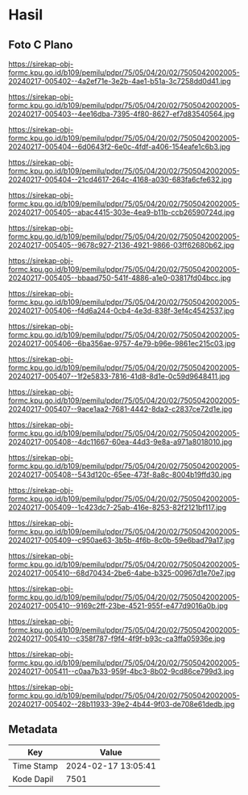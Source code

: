 # Hasil

## Foto C Plano

https://sirekap-obj-formc.kpu.go.id/b109/pemilu/pdpr/75/05/04/20/02/7505042002005-20240217-005402--4a2ef71e-3e2b-4ae1-b51a-3c7258dd0d41.jpg

https://sirekap-obj-formc.kpu.go.id/b109/pemilu/pdpr/75/05/04/20/02/7505042002005-20240217-005403--4ee16dba-7395-4f80-8627-ef7d83540564.jpg

https://sirekap-obj-formc.kpu.go.id/b109/pemilu/pdpr/75/05/04/20/02/7505042002005-20240217-005404--6d0643f2-6e0c-4fdf-a406-154eafe1c6b3.jpg

https://sirekap-obj-formc.kpu.go.id/b109/pemilu/pdpr/75/05/04/20/02/7505042002005-20240217-005404--21cd4617-264c-4168-a030-683fa6cfe632.jpg

https://sirekap-obj-formc.kpu.go.id/b109/pemilu/pdpr/75/05/04/20/02/7505042002005-20240217-005405--abac4415-303e-4ea9-b11b-ccb26590724d.jpg

https://sirekap-obj-formc.kpu.go.id/b109/pemilu/pdpr/75/05/04/20/02/7505042002005-20240217-005405--9678c927-2136-4921-9866-03ff62680b62.jpg

https://sirekap-obj-formc.kpu.go.id/b109/pemilu/pdpr/75/05/04/20/02/7505042002005-20240217-005405--bbaad750-541f-4886-a1e0-03817fd04bcc.jpg

https://sirekap-obj-formc.kpu.go.id/b109/pemilu/pdpr/75/05/04/20/02/7505042002005-20240217-005406--f4d6a244-0cb4-4e3d-838f-3ef4c4542537.jpg

https://sirekap-obj-formc.kpu.go.id/b109/pemilu/pdpr/75/05/04/20/02/7505042002005-20240217-005406--6ba356ae-9757-4e79-b96e-9861ec215c03.jpg

https://sirekap-obj-formc.kpu.go.id/b109/pemilu/pdpr/75/05/04/20/02/7505042002005-20240217-005407--1f2e5833-7816-41d8-8d1e-0c59d9648411.jpg

https://sirekap-obj-formc.kpu.go.id/b109/pemilu/pdpr/75/05/04/20/02/7505042002005-20240217-005407--9ace1aa2-7681-4442-8da2-c2837ce72d1e.jpg

https://sirekap-obj-formc.kpu.go.id/b109/pemilu/pdpr/75/05/04/20/02/7505042002005-20240217-005408--4dc11667-60ea-44d3-9e8a-a971a8018010.jpg

https://sirekap-obj-formc.kpu.go.id/b109/pemilu/pdpr/75/05/04/20/02/7505042002005-20240217-005408--543d120c-65ee-473f-8a8c-8004b19ffd30.jpg

https://sirekap-obj-formc.kpu.go.id/b109/pemilu/pdpr/75/05/04/20/02/7505042002005-20240217-005409--1c423dc7-25ab-416e-8253-82f2121bf117.jpg

https://sirekap-obj-formc.kpu.go.id/b109/pemilu/pdpr/75/05/04/20/02/7505042002005-20240217-005409--c950ae63-3b5b-4f6b-8c0b-59e6bad79a17.jpg

https://sirekap-obj-formc.kpu.go.id/b109/pemilu/pdpr/75/05/04/20/02/7505042002005-20240217-005410--68d70434-2be6-4abe-b325-00967d1e70e7.jpg

https://sirekap-obj-formc.kpu.go.id/b109/pemilu/pdpr/75/05/04/20/02/7505042002005-20240217-005410--9169c2ff-23be-4521-955f-e477d9016a0b.jpg

https://sirekap-obj-formc.kpu.go.id/b109/pemilu/pdpr/75/05/04/20/02/7505042002005-20240217-005410--c358f787-f9f4-4f9f-b93c-ca3ffa05936e.jpg

https://sirekap-obj-formc.kpu.go.id/b109/pemilu/pdpr/75/05/04/20/02/7505042002005-20240217-005411--c0aa7b33-959f-4bc3-8b02-9cd86ce799d3.jpg

https://sirekap-obj-formc.kpu.go.id/b109/pemilu/pdpr/75/05/04/20/02/7505042002005-20240217-005402--28b11933-39e2-4b44-9f03-de708e61dedb.jpg


## Metadata

| Key        | Value               |
| ---------- | ------------------- |
| Time Stamp | 2024-02-17 13:05:41 |
| Kode Dapil | 7501                |



